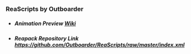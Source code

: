 ### ReaScripts by Outboarder

* ##### Animation Preview [Wiki](https://github.com/Outboarder/ReaScripts/wiki/Hi-and-Welcome)
* ##### Reapack Repository Link https://github.com/Outboarder/ReaScripts/raw/master/index.xml
